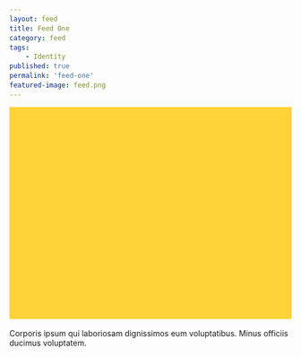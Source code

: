 ```yaml
---
layout: feed
title: Feed One
category: feed
tags:
    - Identity
published: true
permalink: 'feed-one'
featured-image: feed.png
---
```



<img src="/assets/feed.png" class="mb-2 rounded-[4px]">
<p class="max-w-xl">Corporis ipsum qui laboriosam dignissimos eum voluptatibus. Minus officiis ducimus voluptatem.</p>